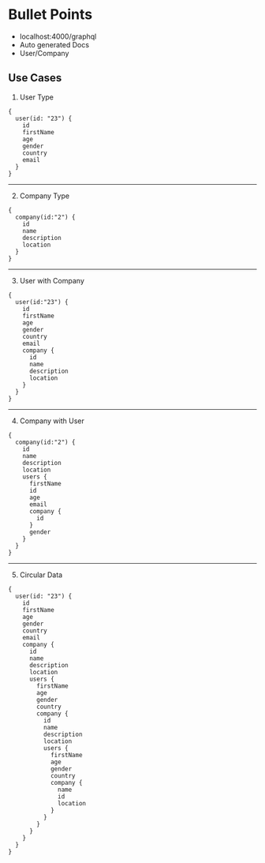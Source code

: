 # Bullet Points

- localhost:4000/graphql
- Auto generated Docs
- User/Company

## Use Cases

1. User Type

```node
{
  user(id: "23") {
    id
    firstName
    age
    gender
    country
    email
  }
}
```

---

2. Company Type

```node
{
  company(id:"2") {
    id
    name
    description
    location
  }
}
```

---

3. User with Company

```node
{
  user(id:"23") {
    id
    firstName
    age
    gender
    country
    email
    company {
      id
      name
      description
      location
    }
  }
}
```

---

4. Company with User

```node
{
  company(id:"2") {
    id
    name
    description
    location
    users {
      firstName
      id
      age
      email
      company {
        id
      }
      gender
    }
  }
}
```

---

5. Circular Data

```node
{
  user(id: "23") {
    id
    firstName
    age
    gender
    country
    email
    company {
      id
      name
      description
      location
      users {
        firstName
        age
        gender
        country
        company {
          id
          name
          description
          location
          users {
            firstName
            age
            gender
            country
            company {
              name
              id
              location
            }
          }
        }
      }
    }
  }
}
```
